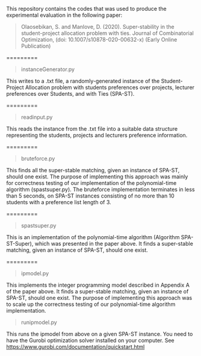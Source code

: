 This repository contains the codes that was used to produce the experimental evaluation in the following paper:

> Olaosebikan, S. and Manlove, D. (2020). Super-stability in the student-project allocation problem with ties. Journal of Combinatorial Optimization, (doi: 10.1007/s10878-020-00632-x) (Early Online Publication)

=========

> instanceGenerator.py

This writes to a .txt file, a randomly-generated instance of the Student-Project Allocation problem with students preferences over projects, lecturer preferences over Students, and with Ties (SPA-ST).

=========

> readinput.py

This reads the instance from the .txt file into a suitable data structure representing the students, projects and lecturers preference information.

=========

> bruteforce.py

This finds all the super-stable matching, given an instance of SPA-ST, should one exist. The purpose of implementing this approach was mainly for correctness testing of our implementation of the polynomial-time algorithm (spastsuper.py). The bruteforce implementation terminates in less than 5 seconds, on SPA-ST instances consisting of no more than 10 students with a preference list length of 3. 

=========

> spastsuper.py

This is an implementation of the polynomial-time algorithm (Algorithm SPA-ST-Super), which was presented in the paper above. It finds a super-stable matching, given an instance of SPA-ST, should one exist. 

=========

> ipmodel.py

This implements the integer programming model described in Appendix A of the paper above. It finds a super-stable matching, given an instance of SPA-ST, should one exist. The purpose of implementing this approach was to scale up the correctness testing of our polynomial-time algorithm implementation.

> runipmodel.py

This runs the ipmodel from above on a given SPA-ST instance. You need to have the Gurobi optimization solver installed on your computer. See https://www.gurobi.com/documentation/quickstart.html

